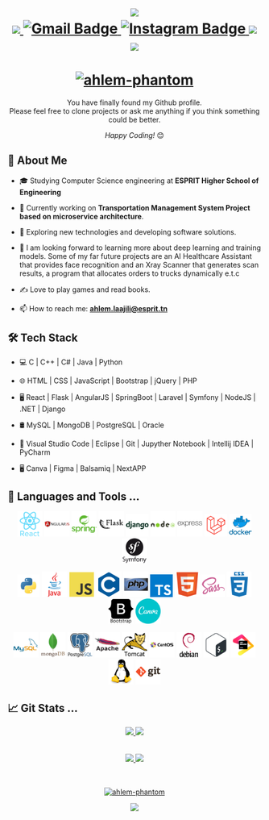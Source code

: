 

<h1 align="center">
  <img src="https://media.giphy.com/media/L1R1tvI9svkIWwpVYr/giphy.gif" width="500px" /> <br>
  <div id="badges">
   <a href="https://www.linkedin.com/in/ahlem-laajili/">
    <img src="https://img.shields.io/badge/LinkedIn-0077B5?style=for-the-badge&logo=linkedin&logoColor=white"/>
  </a>
  <a href="mailto:ahlem.laajili@esprit.tn">
    <img src="https://img.shields.io/badge/Gmail-D14836?style=for-the-badge&logo=gmail&logoColor=white" alt="Gmail Badge"/>
  </a>
  <a href="https://www.instagram.com/ahlemmajili">
    <img src="https://img.shields.io/badge/Instagram-E4405F?style=for-the-badge&logo=instagram&logoColor=white" alt="Instagram Badge"/>
  </a>
    <img src="https://komarev.com/ghpvc/?username=ahlem-phantom&style=for-the-badge">
    <img src="https://img.shields.io/github/followers/ahlem-phantom.svg?style=for-the-badge&logo=appveyor">
  </div>

<div>
<br>
   <a href="https://github.com/ahlem-phantom">
    <img src="https://readme-typing-svg.herokuapp.com/?font=Caveat&size=36&color=157DEC&center=true&vCenter=true&lines=Hi%2C+I%27m+Ahlem;Full-Stack+Web+Developer" alt="ahlem-phantom" /></a>
</h1>
<div align="center">

 You have finally found my Github profile. <br>
Please feel free to clone projects or ask me anything if you think something could be better. <br>

<i>Happy Coding!</i> 😊

</div> 


<!--
**ahlem-phantom/ahlem-phantom** is a ✨ _special_ ✨ repository because its `README.md` (this file) appears on your GitHub profile.

Here are some ideas to get you started:

- 🔭 I’m currently working on ...
- 🌱 I’m currently learning ...
- 👯 I’m looking to collaborate on ...
- 🤔 I’m looking for help with ...
- 💬 Ask me about ...
- 📫 How to reach me: ...
- 😄 Pronouns: ...
- ⚡ Fun fact: ...
-->

  ## 🙋‍ About Me 
- 🎓 Studying Computer Science engineering at <b>ESPRIT Higher School of Engineering</b>
  
- 💼 Currently working on <b>Transportation Management System Project based on microservice architecture</b>.
    
- 🤔 Exploring new technologies and developing software solutions.
    
- 💜 I am looking forward to learning more about deep learning and training models. Some of my far future projects are an AI Healthcare Assistant that provides face recognition and an Xray Scanner that generates scan results, a program that allocates orders to trucks dynamically e.t.c
  
- ✍️ Love to play games and read books.
  
- 📫 How to reach me: <b>ahlem.laajili@esprit.tn </b>

  
## 🛠 Tech Stack
- 💻  C | C++ | C# | Java | Python
  
- 🌐  HTML | CSS | JavaScript | Bootstrap | jQuery | PHP
  
- 🖥️  React | Flask | AngularJS | SpringBoot | Laravel | Symfony | NodeJS | .NET | Django
  
- 🛢   MySQL | MongoDB | PostgreSQL | Oracle
  
- 🔧  Visual Studio Code | Eclipse | Git | Jupyther Notebook | Intellij IDEA | PyCharm 
  
- 🖥  Canva | Figma | Balsamiq | NextAPP
  
## 🚀 Languages and Tools ...
<div align="center">
<code><img src="https://github.com/devicons/devicon/blob/master/icons/react/react-original-wordmark.svg" title="React" alt="react" width="50" height="50"/></code>
<code><img src="https://github.com/devicons/devicon/blob/master/icons/angularjs/angularjs-original-wordmark.svg" title="Angular" alt="Angular" width="50" height="50"/></code>
<code><img src="https://github.com/devicons/devicon/blob/master/icons/spring/spring-original-wordmark.svg" title="Spring" alt="Spring" width="50" height="50"/></code>
<code><img src="https://github.com/devicons/devicon/blob/master/icons/flask/flask-original-wordmark.svg" title="Flask" alt="flask" width="50" height="50"/></code>
<code><img height="45" src="https://raw.githubusercontent.com/github/explore/80688e429a7d4ef2fca1e82350fe8e3517d3494d/topics/django/django.png"></code>
<code><img src="https://github.com/devicons/devicon/blob/master/icons/nodejs/nodejs-original-wordmark.svg" title="NodeJS" alt="NodeJS" width="50" height="50"/></code> 
<code><img src="https://github.com/devicons/devicon/blob/master/icons/express/express-original-wordmark.svg" title="" alt="express" width="50" height="50"/></code>
<code><img height="45" src="https://raw.githubusercontent.com/github/explore/80688e429a7d4ef2fca1e82350fe8e3517d3494d/topics/laravel/laravel.png"></code>
<code><img height="45" src="https://raw.githubusercontent.com/github/explore/80688e429a7d4ef2fca1e82350fe8e3517d3494d/topics/docker/docker.png" ></code>
<code><img src="https://github.com/devicons/devicon/blob/master/icons//symfony/symfony-original-wordmark.svg" title="Symfony" alt="Symfony" width="50" height="50"/></code>

<code><img height="45" src="https://raw.githubusercontent.com/github/explore/80688e429a7d4ef2fca1e82350fe8e3517d3494d/topics/python/python.png"></code>
<code><img src="https://github.com/devicons/devicon/blob/master/icons/java/java-original-wordmark.svg" title="Java" alt="Java" width="50" height="50"/></code>
<code><img src="https://github.com/devicons/devicon/blob/master/icons/javascript/javascript-original.svg" title="JavaScript" alt="JavaScript" width="50" height="50"/></code>
<code><img src="https://github.com/devicons/devicon/blob/master/icons/c/c-plain.svg" title="C" alt="C" width="50" height="50"/></code>
<code><img src="https://github.com/devicons/devicon/blob/master/icons/php/php-original.svg" title="PHP" alt="PHP" width="50" height="50"/></code>
<code><img height="45" src="https://raw.githubusercontent.com/github/explore/80688e429a7d4ef2fca1e82350fe8e3517d3494d/topics/typescript/typescript.png"></code>
<code><img src="https://github.com/devicons/devicon/blob/master/icons/html5/html5-original.svg" title="HTML5" alt="HTML" width="50" height="50"/></code>
<code><img height="45" src="https://raw.githubusercontent.com/github/explore/80688e429a7d4ef2fca1e82350fe8e3517d3494d/topics/sass/sass.png"></code>
<code><img src="https://github.com/devicons/devicon/blob/master/icons/css3/css3-plain-wordmark.svg"  title="CSS3" alt="CSS" width="50" height="50"/></code>
<code><img src="https://github.com/devicons/devicon/blob/master/icons/bootstrap/bootstrap-plain-wordmark.svg" title="Bootstrap" alt="Bootstrap" width="50" height="50"/></code>
<code><img src="https://github.com/devicons/devicon/blob/master/icons/canva/canva-original.svg" title="Canva" alt="Canva" width="50" height="50"/></code>

<code><img src="https://github.com/devicons/devicon/blob/master/icons/mysql/mysql-original-wordmark.svg" title="MySQL"  alt="MySQL" width="50" height="50"/></code>
<code><img src="https://github.com/devicons/devicon/blob/master/icons/mongodb/mongodb-original-wordmark.svg" title="MongoDB" alt="MongoDB" width="50" height="50"/></code>
<code><img src="https://github.com/devicons/devicon/blob/master/icons/postgresql/postgresql-original-wordmark.svg" title="PostgreSQL" alt="PostgreSQL" width="50" height="50"/></code>
<code><img src="https://github.com/devicons/devicon/blob/master/icons/apache/apache-original-wordmark.svg" title="Apache" alt="Apache" width="50" height="50"/></code>
<code><img src="https://github.com/devicons/devicon/blob/master/icons/tomcat/tomcat-original-wordmark.svg" title="Tomcat" alt="Tomcat" width="50" height="50"/></code>
<code><img src="https://github.com/devicons/devicon/blob/master/icons/centos/centos-original-wordmark.svg" title="Centos" alt="Centos" width="50" height="50"/></code>
<code><img src="https://github.com/devicons/devicon/blob/master/icons/debian/debian-original-wordmark.svg" title="Debian" alt="Debian" width="50" height="50"/></code>
<code><img src="https://github.com/devicons/devicon/blob/master/icons/bash/bash-original.svg" title="Bash" alt="Bash" width="50" height="50"/></code>
<code><img src="https://github.com/devicons/devicon/blob/master/icons/jetbrains/jetbrains-original.svg" title="JetBrains" alt="JetBrains" width="50" height="50"/></code>
<code><img src="https://github.com/devicons/devicon/blob/master/icons/linux/linux-original.svg" title="JetBrains" alt="JetBrains" width="50" height="50"/></code>
<code><img src="https://github.com/devicons/devicon/blob/master/icons/git/git-original-wordmark.svg" title="Git" alt="Git" width="50" height="50"/></code>
</div>


<!--
<p align="center" style="margin-bottom: 10px;">
    <img src="https://github-profile-trophy.vercel.app/?username=ahlem-phantom&column=7&theme=onedark"/>
</p>
  -->

<!--
## 💬 Connect with me ...
<p align="center">
<a href = 'https://www.linkedin.com/in/ahlem-laajili'> <img width = '32px' align= 'center' src="https://raw.githubusercontent.com/rahulbanerjee26/githubAboutMeGenerator/main/icons/linked-in-alt.svg"/></a> 
<a href = 'https://github.com/ahlem-phantom'> <img width = '32px' align= 'center' src="https://raw.githubusercontent.com/rahulbanerjee26/githubAboutMeGenerator/main/icons/github.svg"/></a>
  </p>
  
  https://img.shields.io/github/followers/Naereen.svg?style=for-the-badge&logo=appveyor
  -->
## 📈 Git Stats ...
  
  <div align="center">
  <a href="https://github.com/ahlem-phantom">
  
  <img height="200em" src="https://github-readme-stats.vercel.app/api?username=ahlem-phantom&show_icons=true&locale=en"/>
  
  <img height="200em" src="https://github-readme-stats.vercel.app/api/top-langs?username=ahlem-phantom&langs_count=20&show_icons=true&locale=en&layout=compact"/> 
</div>
    <br/> <br/>
   <div align="center">
  <a href="https://github.com/ahlem-phantom">
  
  <img height="170em" src="https://github-readme-streak-stats.herokuapp.com/?user=ahlem-phantom"/>
  
  <img height="170em" src="https://github-stats-alpha.vercel.app/api?username=ahlem-phantom&bc=ebebeb&ic=0E8AD9"/> 
</div>
         <br/> <br/>
     <p align="center">
    <img width="450" src="https://github-profile-trophy.vercel.app/?username=ahlem-phantom&theme=monokai&row=2&column=3" alt="ahlem-phantom" />
  </p>
 <div align="center">
 <a href="https://git.io/praveenscience"><img src="https://activity-graph.herokuapp.com/graph?username=ahlem-phantom&bg_color=fffff0&color=708090&line=24292e&point=24292e&area=true&hide_border=true" />
</div>
      
     


